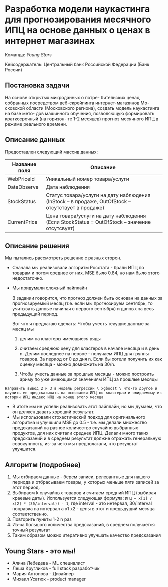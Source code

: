 # Разработка модели наукастинга для прогнозирования месячного ИПЦ на основе данных о ценах в интернет магазинах

Команда: *Young Stars*

Кейсодержатель: Центральный банк Российской
Федерации (Банк России)

## Постановка задачи

На основе открытых микроданных о потре-
бительских ценах, собранных посредством
веб-скрейпинга интернет-магазинов Мо-
сковской области (Московского региона),
создать модель наукастинга на базе мето-
дов машинного обучения, позволяющую
формировать краткосрочный (на горизон-
те 1-2 месяцев) прогноз месячного ИПЦ в
режиме реального времени.

## Описание данных

Предоставлен следующий массив данных:

| Название поля | Описание |
| --- | --- |
|WebPriceId | Уникальный номер товара/услуги|
|DateObserve | Дата наблюдения|
|StockStatus | Статус товара/услуги на дату наблюдения (InStock – в продаже, OutOfStock – отсутствует в продаже)
|CurrentPrice | Цена товара/услуги на дату наблюдения (Если StockStatus = OutOfStock – значение отсутсвует) |

## Описание решения

Мы пытались рассмотреть решение с разных сторон. 

- Сначала мы реализовали алгоритм Росстата - брали ИПЦ по товарам и потом среднее от них. MSE было 0.84, но нам было этого недостаточно.
- Мы придумали сложный пайплайн



    В задании говорится, что прогноз должен быть основан на данных за прогнозируемый месяц (т.е. если мы прогнозируем сентябрь, то учитывать данные начиная с первого сентября) и данных за весь предыдущий период.

    Вот что я предлагаю сделать:
    Чтобы учесть текущие данные за месяц мы
    1) делим на кластеры имеющиеся ряды
    2) считаем среднюю цену для кластеров в начале месяца и в день n. Делим последнее на первое - получаем ИПЦ для группы товаров. За период от 0 до дня n. Если бы хотели получить их как оценку месяца - можно домножить на 30/n.

    3) Чтобы учесть данные за прошлые месяцы - можно построить ариму по уже имеющимся значениям ИПЦ за прошлые месяцы
```
Направить вывод 2 и 3 в модель регрессии \ xgboost \ что-то другое и научить ее предсказывать на основании ИПЦ по кластерам и ожидаемому из истории ИПЦ индекс ИПЦ на конец этого месяца
```

- В итоге мы не успели реализовать этот пайплайн, но мы думаем, что он должен давать хороший результат.
- Мы использовали стохастический подход для оригинального алгоритма и улучшили MSE до 0.5 - т.е. мы делали множество предсказаний на разное количество случайно выбранных продуктов, для них считали среднее ИПЦ. Делали много таких предсказаний и в среднем результат должне отражать генеральную совокупность, из-за чего мы предполагали, что результат улучшится.
    
## Алгоритм (подробнее)
    
1. Мы отбираем данные - берем записи, релевантные для нашего периода и отбрасываем товары, у которых меньше пяти записей за этот период.
2. Выбираем k случайных товаров и считаем средний ИПЦ (выбирая краевые даты). Используется следующая формула: `ИПЦ = x[1] / x[2] * (30/interval)) - 1`, где interval - это интервал, 30/interval поправка на интервал а x1 x2 - цены в этот и предыдущий месяца соответственно. 
3. Повторить пункты 1-2 n раз
4. Из-за большого количества предсказаний, в среднем получается точный результат
5. Таким образом можно итеративно улучшать качество предсказания
    
   
## Young Stars - это мы!
- Алина Лебедева - ML специалист
- Леша Кругликов - full stack разработчик
- Мария Антонова - Дизайнер
- Михаил Усатюк - product manager
